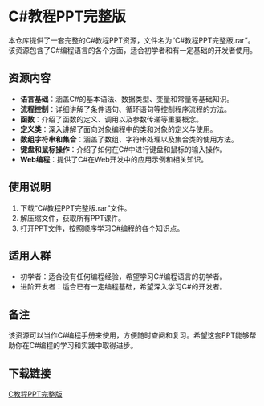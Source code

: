 # C#教程PPT完整版

本仓库提供了一套完整的C#教程PPT资源，文件名为“C#教程PPT完整版.rar”。该资源包含了C#编程语言的各个方面，适合初学者和有一定基础的开发者使用。

## 资源内容

- **语言基础**：涵盖C#的基本语法、数据类型、变量和常量等基础知识。
- **流程控制**：详细讲解了条件语句、循环语句等控制程序流程的方法。
- **函数**：介绍了函数的定义、调用以及参数传递等重要概念。
- **定义类**：深入讲解了面向对象编程中的类和对象的定义与使用。
- **数组字符串和集合**：涵盖了数组、字符串处理以及集合类的使用方法。
- **键盘和鼠标操作**：介绍了如何在C#中进行键盘和鼠标的输入操作。
- **Web编程**：提供了C#在Web开发中的应用示例和相关知识。

## 使用说明

1. 下载“C#教程PPT完整版.rar”文件。
2. 解压缩文件，获取所有PPT课件。
3. 打开PPT文件，按照顺序学习C#编程的各个知识点。

## 适用人群

- 初学者：适合没有任何编程经验，希望学习C#编程语言的初学者。
- 进阶开发者：适合已有一定编程基础，希望深入学习C#的开发者。

## 备注

该资源可以当作C#编程手册来使用，方便随时查阅和复习。希望这套PPT能够帮助你在C#编程的学习和实践中取得进步。

## 下载链接

[C教程PPT完整版](https://pan.quark.cn/s/53ed1414a672)
